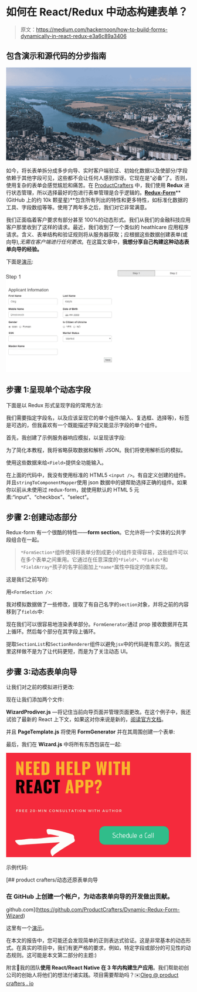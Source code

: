 # 如何在 React/Redux 中动态构建表单？

> 原文：<https://medium.com/hackernoon/how-to-build-forms-dynamically-in-react-redux-e3a6c89a3406>

## 包含演示和源代码的分步指南

![](img/b4760b23e248ddc257de7e2fd32a197b.png)

如今，将长表单拆分成多步向导、实时客户端验证、初始化数据以及使部分/字段依赖于其他字段可见，这些都不会让任何人感到惊讶。它现在是“必备”了。否则，使用复杂的表单会感觉尴尬和痛苦。在 [ProductCrafters](http://productcrafters.io/) 中，我们使用 **Redux** 进行状态管理，所以选择最好的包进行表单管理是合乎逻辑的。[**Redux-Form**](http://redux-form.com/)**(GitHub 上的约 10k 颗星星)**包含所有列出的特性和更多特性，如标准化数据的工具、字段数组等等。使用了两年多之后，我们对它非常满意。

我们正面临着客户要求有部分甚至 100%的动态形式。我们从我们的金融科技应用客户那里收到了这样的请求。最近，我们收到了一个类似的 heathlcare 应用程序请求。含义、表单结构和验证规则将从服务器获取；应根据这些数据创建表单(或向导)*,无需在客户端进行任何更改*。在这篇文章中，**我想分享自己构建这种动态表单向导的经验。**

下面是[演示](https://productcrafters.github.io/Dynamic-Redux-Form-Wizard/):

[![](img/c483fb7f5c5c6d523b5336763701035c.png)](https://productcrafters.github.io/Dynamic-Redux-Form-Wizard/)

## 步骤 1:呈现单个动态字段

下面是以 Redux 形式呈现字段的常用方法:

我们需要指定字段名，以及应该呈现它的单个组件(输入、复选框、选择等)，标签是可选的，但我喜欢有一个既能描述字段又能显示字段的单个组件。

首先，我创建了示例服务器响应模拟，以呈现该字段:

为了简化本教程，我将省略获取数据和解析 JSON。我们将使用解析后的模拟。

使用这些数据来给`<Field>`提供全功能输入。

在上面的代码中，我没有使用标准的 HTML5 `<input />`。有自定义创建的组件。并且`stringToComponentMapper`使用 json 数据中的键帮助选择正确的组件。如果你以前从未使用过 redux-form，就使用默认的 HTML 5 元素:“input”、“checkbox”、“select”。

## 步骤 2:创建动态部分

Redux-form 有一个很酷的特性——**form section**。它允许将一个实体的公共字段组合在一起。

> `*FormSection*`组件使得将表单分割成更小的组件变得容易，这些组件可以在多个表单之间重用。它通过在任意深度的`*Field*`、`*Fields*`和`*FieldArray*`孩子的名字前面加上`*name*`属性中指定的值来实现。

这是我们之前写的:

用`<FormSection />`:

我对模拟数据做了一些修改，提取了有自己名字的`section`对象，并将之前的内容移到了`fields`中:

现在我们可以很容易地渲染表单部分。`FormGenerator`通过 prop 接收数据并在其上循环。然后每个部分在其字段上循环。

提取`SectionList`和`SectionRenderer`组件以避免`jsx`中的代码是有意义的。我在这里这样做不是为了让代码更短，而是为了关注动态 UI。

## 步骤 3:动态表单向导

让我们对之前的模拟进行更改:

现在让我们添加两个文件:

**WizardProdiver.js** —将记住当前向导页面并管理页面更改。在这个例子中，我还试验了最新的 React 上下文，如果这对你来说是新的，[阅读官方文档](https://reactjs.org/docs/context.html)。

并且 **PageTemplate.js** 将使用 **FormGenerator** 并在其周围创建一个表单:

最后，我们在 **Wizard.js** 中将所有东西包装在一起:

[![](img/c7ddd5f9e3396b00e331a22f308f2c72.png)](https://calendly.com/oleg-kalyta/30min)

示例代码:

[](https://github.com/ProductCrafters/Dynamic-Redux-Form-Wizard) [## product crafters/动态还原表单向导

### 在 GitHub 上创建一个帐户，为动态表单向导的开发做出贡献。

github.com](https://github.com/ProductCrafters/Dynamic-Redux-Form-Wizard) 

这里有一个[演示](https://productcrafters.github.io/Dynamic-Redux-Form-Wizard/)。

在本文的报告中，您可能还会发现简单的正则表达式验证。这是非常基本的动态形式。在真实的项目中，我们有更严格的要求，例如，特定字段或部分的可见性的动态规则。这可能是本文第二部分的主题:)

附言🚀我的团队**使用 React/React Native 在 3 年内构建生产应用**。我们帮助初创公司的创始人将他们的想法付诸实践。项目需要帮助吗？✉️[Oleg @ product crafters . io](mailto:oleg@productcrafters.io)